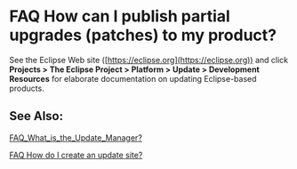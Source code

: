 

FAQ How can I publish partial upgrades (patches) to my product?
===============================================================

See the Eclipse Web site ([https://eclipse.org](https://eclipse.org)) and click **Projects > The Eclipse Project > Platform > Update > Development Resources** for elaborate documentation on updating Eclipse-based products.

  

See Also:
---------

[FAQ\_What\_is\_the\_Update_Manager?](./FAQ_What_is_the_Update_Manager.md "FAQ What is the Update Manager?")

[FAQ How do I create an update site?](./FAQ_How_do_I_create_an_update_site.md "FAQ How do I create an update site?")


